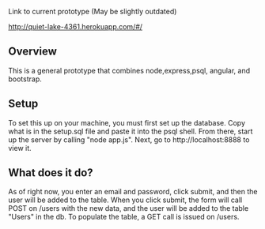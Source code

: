 Link to current prototype (May be slightly outdated)

http://quiet-lake-4361.herokuapp.com/#/

Overview
--------

This is a general prototype that combines node,express,psql, angular, and bootstrap. 


Setup
-----

To set this up on your machine, you must first set up the database. Copy what is in the setup.sql file and paste it into the psql shell. From there, start up the server by calling "node app.js". Next, go to http://localhost:8888 to view it.

What does it do?
----------------

As of right now, you enter an email and password, click submit, and then the user will be added to the table. When you click submit, the form will call POST on /users with the new data, and the user will be added to the table "Users" in the db. To populate the table, a GET call is issued on /users.
